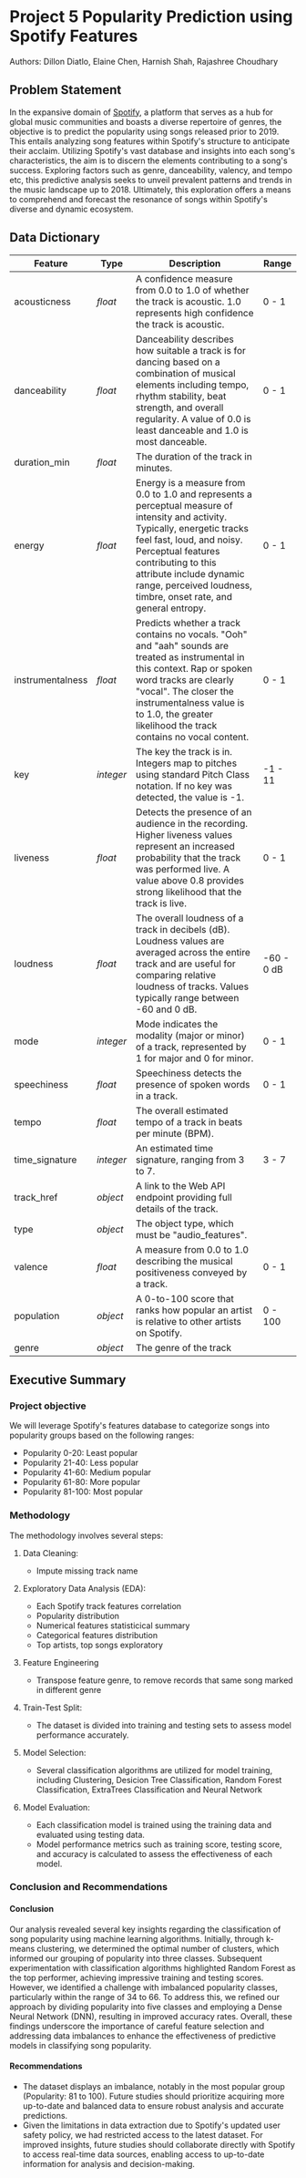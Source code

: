 
# Project 5 Popularity Prediction using Spotify Features
Authors: Dillon Diatlo, Elaine Chen, Harnish Shah, Rajashree Choudhary


## Problem Statement


In the expansive domain of [Spotify](https://www.spotify.com/), a platform that serves as a hub for global music communities and boasts a diverse repertoire of genres, the objective is to predict the popularity using songs released prior to 2019. This entails analyzing song features within Spotify's structure to anticipate their acclaim. Utilizing Spotify's vast database and insights into each song's characteristics, the aim is to discern the elements contributing to a song's success. Exploring factors such as genre, danceability, valency, and tempo etc, this predictive analysis seeks to unveil prevalent patterns and trends in the music landscape up to 2018. Ultimately, this exploration offers a means to comprehend and forecast the resonance of songs within Spotify's diverse and dynamic ecosystem.




## Data Dictionary


|Feature|Type|Description|Range|
|---|---|----|---|
|acousticness|*float*|A confidence measure from 0.0 to 1.0 of whether the track is acoustic. 1.0 represents high confidence the track is acoustic.|0 - 1|
|danceability|*float*|Danceability describes how suitable a track is for dancing based on a combination of musical elements including tempo, rhythm stability, beat strength, and overall regularity. A value of 0.0 is least danceable and 1.0 is most danceable.|0 - 1|
|duration_min|*float*|The duration of the track in minutes.| |
|energy|*float*|Energy is a measure from 0.0 to 1.0 and represents a perceptual measure of intensity and activity. Typically, energetic tracks feel fast, loud, and noisy. Perceptual features contributing to this attribute include dynamic range, perceived loudness, timbre, onset rate, and general entropy.|0 - 1|
|instrumentalness|*float*|Predicts whether a track contains no vocals. "Ooh" and "aah" sounds are treated as instrumental in this context. Rap or spoken word tracks are clearly "vocal". The closer the instrumentalness value is to 1.0, the greater likelihood the track contains no vocal content.|0 - 1|
|key|*integer*|The key the track is in. Integers map to pitches using standard Pitch Class notation. If no key was detected, the value is -1.|-1 - 11|
|liveness|*float*|Detects the presence of an audience in the recording. Higher liveness values represent an increased probability that the track was performed live. A value above 0.8 provides strong likelihood that the track is live.|0 - 1| 
|loudness|*float*|The overall loudness of a track in decibels (dB). Loudness values are averaged across the entire track and are useful for comparing relative loudness of tracks. Values typically range between -60 and 0 dB.|-60 - 0 dB|
|mode|*integer*|Mode indicates the modality (major or minor) of a track, represented by 1 for major and 0 for minor.|0 - 1|
|speechiness|*float*|Speechiness detects the presence of spoken words in a track.|0 - 1|
|tempo|*float*|The overall estimated tempo of a track in beats per minute (BPM).| | 
|time_signature|*integer*|An estimated time signature, ranging from 3 to 7.|3 - 7|
|track_href|*object*|A link to the Web API endpoint providing full details of the track.| | 
|type|*object*|The object type, which must be "audio_features". | |                    
|valence|*float*|A measure from 0.0 to 1.0 describing the musical positiveness conveyed by a track.|0 - 1|
|population|*object*|A 0-to-100 score that ranks how popular an artist is relative to other artists on Spotify.|0 - 100|
|genre|*object*|The genre of the track| |




## Executive Summary



### Project objective


We will leverage Spotify's features database to categorize songs into popularity groups based on the following ranges:

- Popularity 0-20: Least popular
- Popularity 21-40: Less popular
- Popularity 41-60: Medium popular
- Popularity 61-80: More popular
- Popularity 81-100: Most popular


### Methodology

The methodology involves several steps:

1. Data Cleaning:
    - Impute missing track name
    
2. Exploratory Data Analysis (EDA):
    - Each Spotify track features correlation
    - Popularity distribution
    - Numerical features statisticical summary
    - Categorical features distribution
    - Top artists, top songs exploratory
    
3. Feature Engineering
    - Transpose feature genre, to remove records that same song marked in different genre
    
4. Train-Test Split:
    - The dataset is divided into training and testing sets to assess model performance accurately.

5. Model Selection:
    - Several classification algorithms are utilized for model training, including Clustering, Desicion Tree Classification, Random Forest Classification, ExtraTrees Classification and Neural Network 
    
6. Model Evaluation:
    - Each classification model is trained using the training data and evaluated using testing data.
    - Model performance metrics such as training score, testing score, and accuracy is calculated to assess the effectiveness of each model.



### Conclusion and Recommendations

#### Conclusion
Our analysis revealed several key insights regarding the classification of song popularity using machine learning algorithms. Initially, through k-means clustering, we determined the optimal number of clusters, which informed our grouping of popularity into three classes. Subsequent experimentation with classification algorithms highlighted Random Forest as the top performer, achieving impressive training and testing scores. However, we identified a challenge with imbalanced popularity classes, particularly within the range of 34 to 66. To address this, we refined our approach by dividing popularity into five classes and employing a Dense Neural Network (DNN), resulting in improved accuracy rates. Overall, these findings underscore the importance of careful feature selection and addressing data imbalances to enhance the effectiveness of predictive models in classifying song popularity.


#### Recommendations
- The dataset displays an imbalance, notably in the most popular group (Popularity: 81 to 100). Future studies should prioritize acquiring more up-to-date and balanced data to ensure robust analysis and accurate predictions.
- Given the limitations in data extraction due to Spotify's updated user safety policy, we had restricted access to the latest dataset. For improved insights, future studies should collaborate directly with Spotify to access real-time data sources, enabling access to up-to-date information for analysis and decision-making.